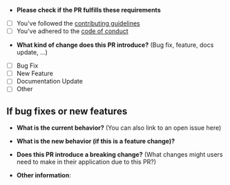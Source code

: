 * **Please check if the PR fulfills these requirements**
- [ ] You've followed the [contributing guidelines](CONTRIBUTING.md)
- [ ] You've adhered to the [code of conduct](CODE_OF_CONDUCT.md)

* **What kind of change does this PR introduce?** (Bug fix, feature, docs update, ...)

- [ ] Bug Fix
- [ ] New Feature
- [ ] Documentation Update
- [ ] Other

## If bug fixes or new features

* **What is the current behavior?** (You can also link to an open issue here)



* **What is the new behavior (if this is a feature change)?**



* **Does this PR introduce a breaking change?** (What changes might users need to make in their application due to this PR?)



* **Other information**:
